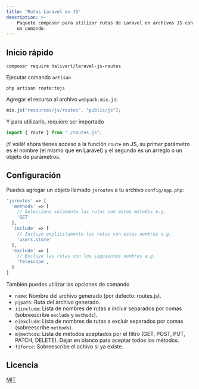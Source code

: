 ```yaml
---
title: "Rutas Laravel en JS"
description: >-
    Paquete composer para utilizar rutas de Laravel en archivos JS con
    un comando.
---
```


## Inicio rápido

```shell
composer require halivert/laravel-js-routes
```

Ejecutar comando `artisan`

```shell
php artisan route:tojs
```

Agregar el recurso al archivo `webpack.mix.js`:

```js
mix.js("resources/js/routes", "public/js");
```

Y para utilizarlo, requiere ser importado

```js
import { route } from "./routes.js";
```

¡Y voilá! ahora tienes acceso a la función `route` en JS, su primer parámetro es
el nombre (el mismo que en Laravel) y el segundo es un arreglo o un objeto de
parámetros.

## Configuración

Puedes agregar un objeto llamado `jsroutes` a tu archivo `config/app.php`:

```php
'jsroutes' => [
  'methods' => [
    // Selecciona solamente las rutas con estos métodos e.g.
    'GET'
  ],
  'include' => [
    // Incluye explicitamente las rutas con estos nombres e.g.
    'users.store'
  ],
  'exclude' => [
    // Excluye las rutas con los siguientes nombres e.g.
    'telescope',
  ]
]
```

También puedes utilizar las opciones de comando

-   `name`: Nombre del archivo generado (por defecto: routes.js).
-   `p|path`: Ruta del archivo generado.
-   `i|include`: Lista de nombres de rutas a incluir separados por comas
    (sobreescribe `exclude` y `methods`).
-   `e|exclude`: Lista de nombres de rutas a excluir separados por comas
    (sobreescribe `methods`).
-   `m|methods`: Lista de métodos aceptados por el filtro (GET, POST, PUT, PATCH,
    DELETE). Dejar en blanco para aceptar todos los métodos.
-   `f|force`: Sobreescribe el achivo si ya existe.

## Licencia

[MIT](https://github.com/halivert/laravel-js-routes/blob/master/LICENSE)
